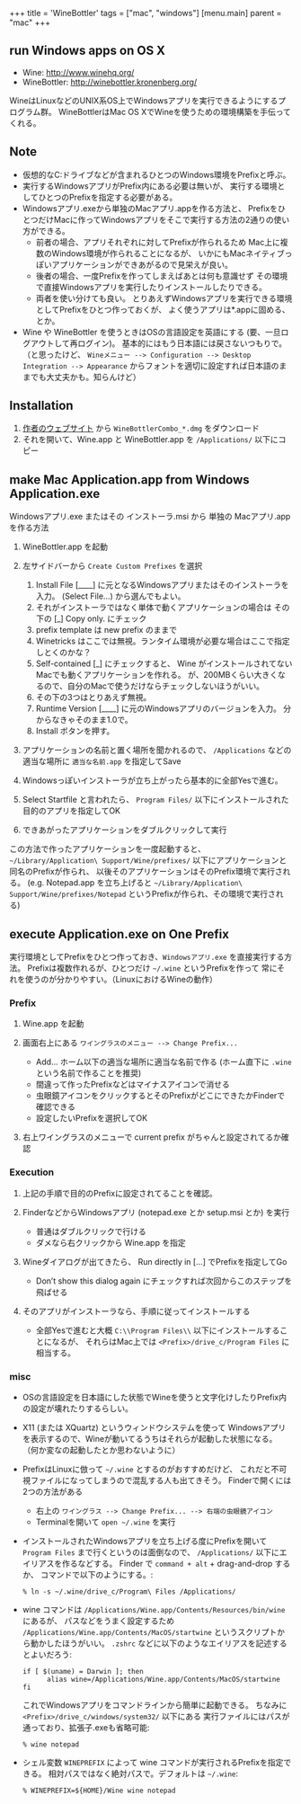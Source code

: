 +++
title = 'WineBottler'
tags = ["mac", "windows"]
[menu.main]
  parent = "mac"
+++

## run Windows apps on OS X

-   Wine: [<http://www.winehq.org/>](http://www.winehq.org/)
-   WineBottler: [<http://winebottler.kronenberg.org/>](http://winebottler.kronenberg.org/)

WineはLinuxなどのUNIX系OS上でWindowsアプリを実行できるようにするプログラム群。
WineBottlerはMac OS XでWineを使うための環境構築を手伝ってくれる。

## Note

-   仮想的なC:ドライブなどが含まれるひとつのWindows環境をPrefixと呼ぶ。
-   実行するWindowsアプリがPrefix内にある必要は無いが、
    実行する環境としてひとつのPrefixを指定する必要がある。
-   Windowsアプリ.exeから単独のMacアプリ.appを作る方法と、
    PrefixをひとつだけMacに作ってWindowsアプリをそこで実行する方法の2通りの使い方ができる。
    -   前者の場合、アプリそれぞれに対してPrefixが作られるため
        Mac上に複数のWindows環境が作られることになるが、
        いかにもMacネイティブっぽいアプリケーションができあがるので見栄えが良い。
    -   後者の場合、一度Prefixを作ってしまえばあとは何も意識せず
        その環境で直接Windowsアプリを実行したりインストールしたりできる。
    -   両者を使い分けても良い。
        とりあえずWindowsアプリを実行できる環境としてPrefixをひとつ作っておくが、
        よく使うアプリは\*.appに固める、とか。
-   Wine や WineBottler を使うときはOSの言語設定を英語にする
    (要、一旦ログアウトして再ログイン)。
    基本的にはもう日本語には戻さないつもりで。（と思ったけど、
    `Wineメニュー --> Configuration --> Desktop Integration --> Appearance`
    からフォントを適切に設定すれば日本語のままでも大丈夫かも。知らんけど）

## Installation

1.  [作者のウェブサイト](http://winebottler.kronenberg.org/) から
    `WineBottlerCombo_*.dmg` をダウンロード
2.  それを開いて、Wine.app と WineBottler.app を
    `/Applications/` 以下にコピー

## make Mac Application.app from Windows Application.exe

Windowsアプリ.exe またはその インストーラ.msi から
単独の Macアプリ.app を作る方法

1.  WineBottler.app を起動
2.  左サイドバーから `Create Custom Prefixes` を選択
    1.  Install File [\_\_\_\_] に元となるWindowsアプリまたはそのインストーラを入力。
        (Select File...) から選んでもよい。
    2.  それがインストーラではなく単体で動くアプリケーションの場合は
        その下の [\_] Copy only. にチェック
    3.  prefix template は new prefix のままで
    4.  Winetricks はここでは無視。ランタイム環境が必要な場合はここで指定しとくのかな？
    5.  Self-contained [\_] にチェックすると、
        Wine がインストールされてないMacでも動くアプリケーションを作れる。
        が、200MBくらい大きくなるので、自分のMacで使うだけならチェックしないほうがいい。
    6.  その下の3つはとりあえず無視。
    7.  Runtime Version [\_\_\_\_] に元のWindowsアプリのバージョンを入力。
        分からなきゃそのまま1.0で。
    8.  Install ボタンを押す。

3.  アプリケーションの名前と置く場所を聞かれるので、
    `/Applications` などの適当な場所に `適当な名前.app` を指定してSave
4.  Windowsっぽいインストーラが立ち上がったら基本的に全部Yesで進む。
5.  Select Startfile と言われたら、
    `Program Files/` 以下にインストールされた目的のアプリを指定してOK
6.  できあがったアプリケーションをダブルクリックして実行

この方法で作ったアプリケーションを一度起動すると、
`~/Library/Application\ Support/Wine/prefixes/`
以下にアプリケーションと同名のPrefixが作られ、
以後そのアプリケーションはそのPrefix環境で実行される。
(e.g. Notepad.app を立ち上げると
`~/Library/Application\ Support/Wine/prefixes/Notepad`
というPrefixが作られ、その環境で実行される)

## execute Application.exe on One Prefix

実行環境としてPrefixをひとつ作っておき、`Windowsアプリ.exe` を直接実行する方法。
Prefixは複数作れるが、ひとつだけ `~/.wine` というPrefixを作って
常にそれを使うのが分かりやすい。（LinuxにおけるWineの動作）

### Prefix

1.  Wine.app を起動
2.  画面右上にある `ワイングラスのメニュー --> Change Prefix...`
    -   Add... ホーム以下の適当な場所に適当な名前で作る
        (ホーム直下に `.wine` という名前で作ることを推奨)
    -   間違って作ったPrefixなどはマイナスアイコンで消せる
    -   虫眼鏡アイコンをクリックするとそのPrefixがどこにできたかFinderで確認できる
    -   設定したいPrefixを選択してOK

3.  右上ワイングラスのメニューで current prefix がちゃんと設定されてるか確認

### Execution

1.  上記の手順で目的のPrefixに設定されてることを確認。
2.  FinderなどからWindowsアプリ
    (notepad.exe とか setup.msi とか) を実行
    -   普通はダブルクリックで行ける
    -   ダメなら右クリックから Wine.app を指定

3.  Wineダイアログが出てきたら、
    Run directly in [...] でPrefixを指定してGo
    -   Don’t show this dialog again
        にチェックすれば次回からこのステップを飛ばせる

4.  そのアプリがインストーラなら、手順に従ってインストールする
    -   全部Yesで進むと大概 `C:\\Program Files\\` 以下にインストールすることになるが、
        それらはMac上では `<Prefix>/drive_c/Program Files` に相当する。

### misc

-   OSの言語設定を日本語にした状態でWineを使うと文字化けしたりPrefix内の設定が壊れたりするらしい。
-   X11 (または XQuartz) というウィンドウシステムを使って
    Windowsアプリを表示するので、Wineが動いてるうちはそれらが起動した状態になる。
    （何か変なの起動したとか思わないように）
-   PrefixはLinuxに倣って `~/.wine` とするのがおすすめだけど、
    これだと不可視ファイルになってしまうので混乱する人も出てきそう。
    Finderで開くには2つの方法がある
    -   右上の `ワイングラス --> Change Prefix... --> 右端の虫眼鏡アイコン`
    -   Terminalを開いて `open ~/.wine` を実行
-   インストールされたWindowsアプリを立ち上げる度にPrefixを開いて
    `Program Files` まで行くというのは面倒なので、
    `/Applications/` 以下にエイリアスを作るなどする。
    Finder で `command + alt` + drag-and-drop するか、
    コマンドで以下のようにする。:

        % ln -s ~/.wine/drive_c/Program\ Files /Applications/

-   wine コマンドは
    `/Applications/Wine.app/Contents/Resources/bin/wine` にあるが、
    パスなどをうまく設定するため
    `/Applications/Wine.app/Contents/MacOS/startwine`
    というスクリプトから動かしたほうがいい。
    `.zshrc` などに以下のようなエイリアスを記述するとよいだろう:

        if [ $(uname) = Darwin ]; then
              alias wine=/Applications/Wine.app/Contents/MacOS/startwine
        fi

    これでWindowsアプリをコマンドラインから簡単に起動できる。
    ちなみに `<Prefix>/drive_c/windows/system32/` 以下にある
    実行ファイルにはパスが通っており、拡張子.exeも省略可能:

        % wine notepad

-   シェル変数 `WINEPREFIX` によって
    wine コマンドが実行されるPrefixを指定できる。
    相対パスではなく絶対パスで。デフォルトは `~/.wine`:

        % WINEPREFIX=${HOME}/Wine wine notepad
